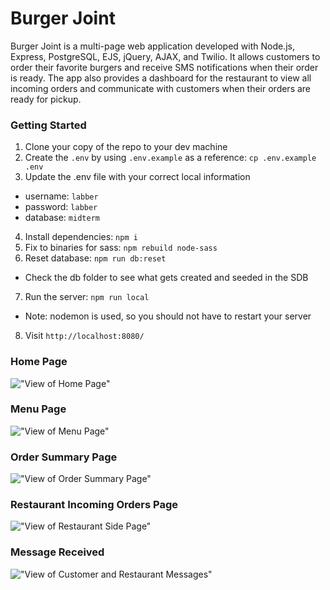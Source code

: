 # Burger Joint
Burger Joint is a multi-page web application developed with Node.js, Express, PostgreSQL, EJS, jQuery, AJAX, and Twilio. It allows customers to order their favorite burgers and receive SMS notifications when their order is ready. The app also provides a dashboard for the restaurant to view all incoming orders and communicate with customers when their orders are ready for pickup.

### Getting Started
1. Clone your copy of the repo to your dev machine
2. Create the `.env` by using `.env.example` as a reference: `cp .env.example .env`
3. Update the .env file with your correct local information 
  - username: `labber` 
  - password: `labber` 
  - database: `midterm`
4. Install dependencies: `npm i`
5. Fix to binaries for sass: `npm rebuild node-sass`
6. Reset database: `npm run db:reset`
  - Check the db folder to see what gets created and seeded in the SDB
7. Run the server: `npm run local`
  - Note: nodemon is used, so you should not have to restart your server
8. Visit `http://localhost:8080/`

### Home Page
!["View of Home Page"]()

### Menu Page
!["View of Menu Page"]()

### Order Summary Page
!["View of Order Summary Page"]()

### Restaurant Incoming Orders Page
!["View of Restaurant Side Page"]()

### Message Received
!["View of Customer and Restaurant Messages"]()